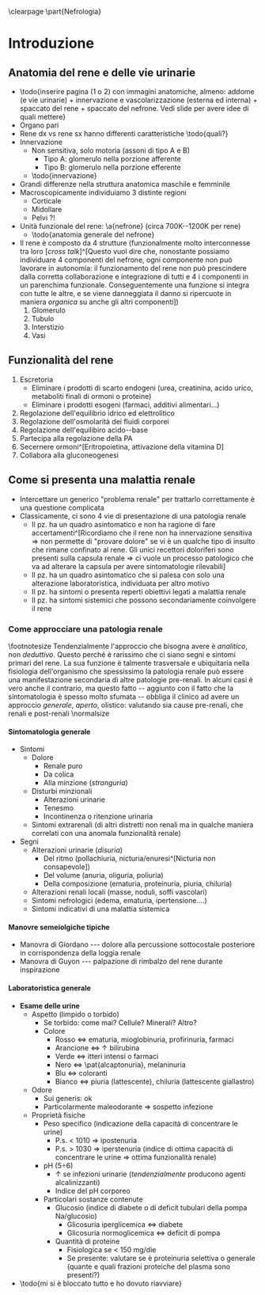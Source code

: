 <!--
PROGRAMMA DEL MODULO:
1. Nosografia delle nefropatie e semeiotica
2. Nefropatie glomerulari
	- Primitive
	- Secondarie
3. 
	- Sindrome nefritia
	- Sindrome nefrosica
4. Nefropatie tubulointerstiziali
5. Nefropatie vascolari
- 
-->

\clearpage
\part{Nefrologia}

# Introduzione

## Anatomia del rene e delle vie urinarie
- \todo{inserire pagina (1 o 2) con immagini anatomiche, almeno: addome (e vie urinarie) + innervazione e vascolarizzazione (esterna ed interna) + spaccato del rene + spaccato del nefrone. Vedi slide per avere idee di quali mettere}
- Organo pari
- Rene dx vs rene sx hanno differenti caratteristiche \todo{quali?}
- Innervazione
	- Non sensitiva, solo motoria (assoni di tipo A e B)
		- Tipo A: glomerulo nella porzione afferente
		- Tipo B: glomerulo nella porzione efferente
	- \todo{innervazione}
- Grandi differenze nella struttura anatomica maschile e femminile
- Macroscopicamente individuiamo 3 distinte regioni
	- Corticale
	- Midollare
	- Pelvi ?!
- Unità funzionale del rene: \a{nefrone} (circa 700K--1200K per rene)
	- \todo{anatomia generale del nefrone}
- Il rene è composto da 4 strutture (funzionalmente molto interconnesse tra loro [_cross talk_]^[Questo vuol dire che, nonostante possiamo individuare 4 componenti del nefrone, ogni componente non può lavorare in autonomia: il funzionamento del rene non può prescindere dalla corretta collaborazione e integrazione di tutti e 4 i componenti in un parenchima funzionale. Conseguentemente una funzione si integra con tutte le altre, e se viene danneggiata il danno si ripercuote in maniera _organica_ su anche gli altri componenti])
	1. Glomerulo
	2. Tubulo
	3. Interstizio
	4. Vasi

## Funzionalità del rene
1. Escretoria
	- Eliminare i prodotti di scarto endogeni (urea, creatinina, acido urico, metaboliti finali di ormoni o proteine)
	- Eliminare i prodotti esogeni (farmaci, additivi alimentari...)
2. Regolazione dell'equilibrio idrico ed elettrolitico
3. Regolazione dell'osmolarità dei fluidi corporei
4. Regolazione dell'equilibiro acido--base
5. Partecipa alla regolazione della PA
6. Secernere ormoni^[Eritropoietina, attivazione della vitamina D]
7. Collabora alla gluconeogenesi

## Come si presenta una malattia renale
- Intercettare un generico "problema renale" per trattarlo correttamente è una questione complicata
- Classicamente, ci sono 4 vie di presentazione di una patologia renale
	- Il pz. ha un quadro asintomatico e non ha ragione di fare accertamenti^[Ricordiamo che il rene non ha innervazione sensitiva ⇒ non permette di "provare dolore" se vi è un qualche tipo di insulto che rimane confinato al rene. Gli unici recettori doloriferi sono presenti sulla capsula renale ⇒ ci vuole un processo patologico che va ad alterare la capsula per avere sintomatologie rilevabili]
	- Il pz. ha un quadro asintomatico che si palesa con solo una alterazione laboratoristica, individuata per altro motivo
	- Il pz. ha sintomi o presenta reperti obiettivi legati a malattia renale
	- Il pz. ha sintomi sistemici che possono secondariamente coinvolgere il rene

### Come approcciare una patologia renale

\footnotesize
Tendenzialmente l'approccio che bisogna avere è _analitico_, non _deduttivo_. Questo perché è rarissimo che ci siano segni e sintomi primari del rene. La sua funzione è talmente trasversale e ubiquitaria nella fisiologia dell'organismo che spessissimo la patologia renale può essere una manifestazione secondaria di altre patologie pre-renali. In alcuni casi è vero anche il contrario, ma questo fatto -- aggiunto con il fatto che la sintomatologia è spesso molto sfumata -- obbliga il clinico ad avere un approccio _generale_, _aperto_, olistico: valutando sia cause pre-renali, che renali e post-renali
\normalsize

#### Sintomatologia generale
- Sintomi
	- Dolore
		- Renale puro
		- Da colica
		- Alla minzione (_stranguria_)
	- Disturbi minzionali
		- Alterazioni urinarie
		- Tenesmo
		- Incontinenza o ritenzione urinaria
	- Sintomi extrarenali (di altri distretti non renali ma in qualche maniera correlati con una anomala funzionalità renale)
- Segni
	- Alterazioni urinarie (_disuria_)
		- Del ritmo (pollachiuria, nicturia/enuresi^[Nicturia non consapevole])
		- Del volume (anuria, oliguria, poliuria)
		- Della composizione (ematuria, proteinuria, piuria, chiluria)
	- Alterazioni renali locali (masse, noduli, soffi vascolari)
	- Sintomi nefrologici (edema, ematuria, ipertensione....)
	- Sintomi indicativi di una malattia sistemica

#### Manovre semeiolgiche tipiche
- Manovra di Giordano --- dolore alla percussione sottocostale posteriore in corrispondenza della loggia renale
- Manovra di Guyon --- palpazione di rimbalzo del rene durante inspirazione

#### Laboratoristica generale
- __Esame delle urine__
	- Aspetto (limpido o torbido)
		- Se torbido: come mai? Cellule? Minerali? Altro?
		- Colore
			- Rosso ⇔ ematuria, mioglobinuria, profirinuria, farmaci
			- Arancione ⇔ ↑ bilirubina
			- Verde ⇔ itteri intensi o farmaci
			- Nero ⇔ \pat{alcaptonuria}, melaninuria
			- Blu ⇔ coloranti
			- Bianco ⇔ piuria (lattescente), chiluria (lattescente giallastro)
	- Odore
		- Sui generis: ok
		- Particolarmente maleodorante ⇒ sospetto infezione
	- Proprietà fisiche
		- Peso specifico (indicazione della capacità di concentrare le urine)
			- P.s. < 1010 ⇒ ipostenuria
			- P.s. > 1030 ⇒ iperstenuria (indice di ottima capacità di concentrare le urine ⇒ ottima funzionalità renale)
		- pH (5÷6)
			- ↑ se infezioni urinarie (_tendenzialmente_ producono agenti alcalinizzanti)
			- Indice del pH corporeo
		- Particolari sostanze contenute
			- Glucosio (indice di diabete o di deficit tubulari della pompa Na/glucosio)
				- Glicosuria iperglicemica ⇔ diabete
				- Glicosuria normoglicemica ⇔ deficit di pompa
			- Quantità di proteine
				- Fisiologica se < 150 mg/die
				- Se presente: valutare se è proteinuria selettiva o generale (quante e quali frazioni proteiche del plasma sono presenti?)
- \todo{mi si è bloccato tutto e ho dovuto riavviare}
